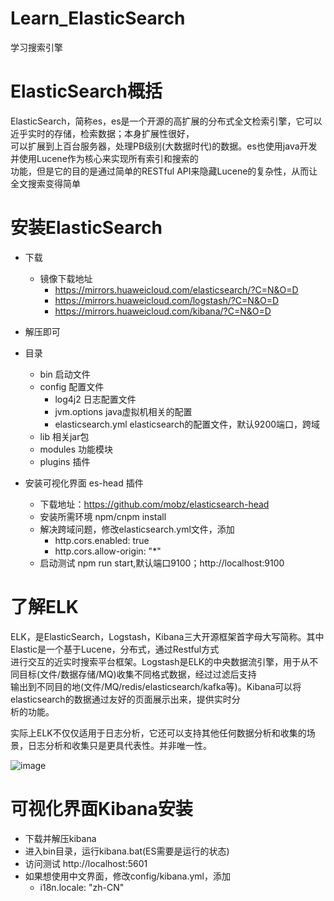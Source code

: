 # Learn_ElasticSearch
学习搜索引擎

# ElasticSearch概括
ElasticSearch，简称es，es是一个开源的高扩展的分布式全文检索引擎，它可以近乎实时的存储，检索数据；本身扩展性很好，  
可以扩展到上百台服务器，处理PB级别(大数据时代)的数据。es也使用java开发并使用Lucene作为核心来实现所有索引和搜索的  
功能，但是它的目的是通过简单的RESTful API来隐藏Lucene的复杂性，从而让全文搜索变得简单

# 安装ElasticSearch
- 下载
  - 镜像下载地址
    - https://mirrors.huaweicloud.com/elasticsearch/?C=N&O=D
    - https://mirrors.huaweicloud.com/logstash/?C=N&O=D
    - https://mirrors.huaweicloud.com/kibana/?C=N&O=D

- 解压即可
- 目录
  - bin  启动文件
  - config  配置文件
    - log4j2  日志配置文件
    - jvm.options  java虚拟机相关的配置
    - elasticsearch.yml  elasticsearch的配置文件，默认9200端口，跨域
  - lib  相关jar包
  - modules  功能模块
  - plugins  插件
- 安装可视化界面 es-head 插件
  - 下载地址：https://github.com/mobz/elasticsearch-head
  - 安装所需环境 npm/cnpm install
  - 解决跨域问题，修改elasticsearch.yml文件，添加
    - http.cors.enabled: true
    - http.cors.allow-origin: "*"
  - 启动测试 npm run start,默认端口9100；http://localhost:9100


# 了解ELK
ELK，是ElasticSearch，Logstash，Kibana三大开源框架首字母大写简称。其中Elastic是一个基于Lucene，分布式，通过Restful方式  
进行交互的近实时搜索平台框架。Logstash是ELK的中央数据流引擎，用于从不同目标(文件/数据存储/MQ)收集不同格式数据，经过过滤后支持  
输出到不同目的地(文件/MQ/redis/elasticsearch/kafka等)。Kibana可以将elasticsearch的数据通过友好的页面展示出来，提供实时分  
析的功能。  

实际上ELK不仅仅适用于日志分析，它还可以支持其他任何数据分析和收集的场景，日志分析和收集只是更具代表性。并非唯一性。

![image](https://user-images.githubusercontent.com/92672384/145927541-96ec84b9-9985-42f7-9061-75d3779a9d88.png)

# 可视化界面Kibana安装
- 下载并解压kibana
- 进入bin目录，运行kibana.bat(ES需要是运行的状态)
- 访问测试 http://localhost:5601
- 如果想使用中文界面，修改config/kibana.yml，添加
  - i18n.locale: "zh-CN"
